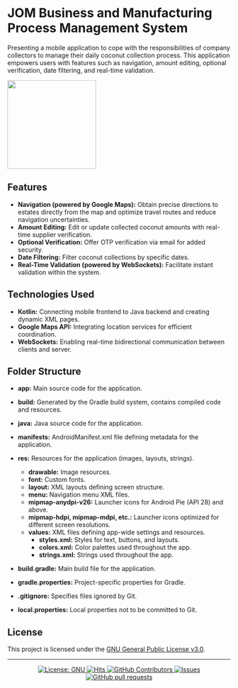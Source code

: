 # JOM Business and Manufacturing Process Management System

Presenting a mobile application to cope with the responsibilities of company collectors to manage their daily coconut collection process. This application empowers users with features such as navigation, amount editing, optional verification, date filtering, and real-time validation.

<a href="https://github.com/GroupProject-JOM/Mobile-Collector/releases/download/v1.1.0/JOM.apk" target="_blank"> <img src="https://github.com/GroupProject-JOM/Frontend-web-/blob/main/common/img/collector_qr.png" height="200px"></a>

## Features

- **Navigation (powered by Google Maps):** Obtain precise directions to estates directly from the map and optimize travel routes and reduce navigation uncertainties.
- **Amount Editing:** Edit or update collected coconut amounts with real-time supplier verification.
- **Optional Verification:** Offer OTP verification via email for added security.
- **Date Filtering:** Filter coconut collections by specific dates.
- **Real-Time Validation (powered by WebSockets):** Facilitate instant validation within the system.

## Technologies Used

- **Kotlin:** Connecting mobile frontend to Java backend and creating dynamic XML pages.
- **Google Maps API:** Integrating location services for efficient coordination.
- **WebSockets:** Enabling real-time bidirectional communication between clients and server.

## Folder Structure

- **app:** Main source code for the application.
- **build:** Generated by the Gradle build system, contains compiled code and resources.
- **java:** Java source code for the application.
- **manifests:** AndroidManifest.xml file defining metadata for the application.
- **res:** Resources for the application (images, layouts, strings).
  - **drawable:** Image resources.
  - **font:** Custom fonts.
  - **layout:** XML layouts defining screen structure.
  - **menu:** Navigation menu XML files.
  - **mipmap-anydpi-v26:** Launcher icons for Android Pie (API 28) and above.
  - **mipmap-hdpi, mipmap-mdpi, etc.:** Launcher icons optimized for different screen resolutions.
  - **values:** XML files defining app-wide settings and resources.
    - **styles.xml:** Styles for text, buttons, and layouts.
    - **colors.xml:** Color palettes used throughout the app.
    - **strings.xml:** Strings used throughout the app.

- **build.gradle:** Main build file for the application.
- **gradle.properties:** Project-specific properties for Gradle.
- **.gitignore:** Specifies files ignored by Git.
- **local.properties:** Local properties not to be committed to Git.

## License

This project is licensed under the [GNU General Public License v3.0](LICENSE).

---


<p align="center">
    <a href="https://github.com/GroupProject-JOM/Mobile-Collector/blob/main/LICENSE">
      <img alt="License: GNU" src="https://img.shields.io/badge/License-GPLv3-blue.svg">
   </a>
    <a href="https://github.com/GroupProject-JOM/Mobile-Collector">
      <img alt="Hits" src="https://hits.sh/github.com/GroupProject-JOM/Mobile-Collector.svg?label=Views"/>
    </a>
    <a href="https://github.com/GroupProject-JOM/Mobile-Collector/graphs/contributors">
      <img alt="GitHub Contributors" src="https://img.shields.io/github/contributors/GroupProject-JOM/Mobile-Collector" />
    </a>
    <a href="https://github.com/GroupProject-JOM/Mobile-Collector/issues">
      <img alt="Issues" src="https://img.shields.io/github/issues/GroupProject-JOM/Mobile-Collector?color=0088ff" />
    </a>
    <a href="https://github.com/GroupProject-JOM/Mobile-Collector/pulls">
      <img alt="GitHub pull requests" src="https://img.shields.io/github/issues-pr/GroupProject-JOM/Mobile-Collector?color=0088ff" />
    </a>
  </p>

